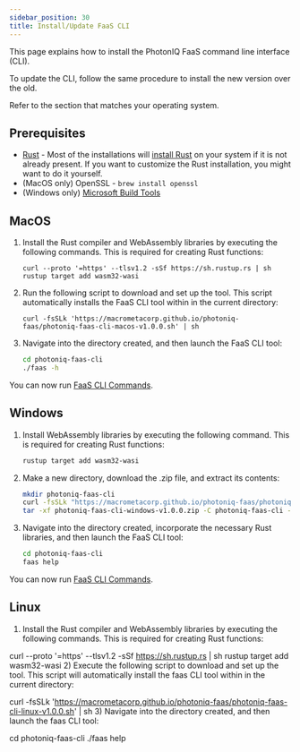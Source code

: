 ```yaml
---
sidebar_position: 30
title: Install/Update FaaS CLI
---
```


This page explains how to install the PhotonIQ FaaS command line interface (CLI).

To update the CLI, follow the same procedure to install the new version over the old.

Refer to the section that matches your operating system.

## Prerequisites

- [Rust](https://www.rust-lang.org/) - Most of the installations will [install Rust](https://www.rust-lang.org/tools/install) on your system if it is not already present. If you want to customize the Rust installation, you might want to do it yourself.
- (MacOS only) OpenSSL - `brew install openssl`
- (Windows only) [Microsoft Build Tools](https://visualstudio.microsoft.com/visual-cpp-build-tools/)

## MacOS

1. Install the Rust compiler and WebAssembly libraries by executing the following commands. This is required for creating Rust functions:

    ```curl
    curl --proto '=https' --tlsv1.2 -sSf https://sh.rustup.rs | sh
    rustup target add wasm32-wasi
    ```

2. Run the following script to download and set up the tool. This script automatically installs the FaaS CLI tool within in the current directory:

    ```curl
    curl -fsSLk 'https://macrometacorp.github.io/photoniq-faas/photoniq-faas-cli-macos-v1.0.0.sh' | sh
    ```

3. Navigate into the directory created, and then launch the FaaS CLI tool:

    ```bash
    cd photoniq-faas-cli
    ./faas -h
    ```

You can now run [FaaS CLI Commands](faas-cli-commands.md).

## Windows

1. Install WebAssembly libraries by executing the following command. This is required for creating Rust functions:

    ```bash
    rustup target add wasm32-wasi
    ```

2. Make a new directory, download the .zip file, and extract its contents:

    ```bash
    mkdir photoniq-faas-cli
    curl -fsSLk "https://macrometacorp.github.io/photoniq-faas/photoniq-faas-cli-windows-v1.0.0.zip" -o photoniq-faas-cli-windows-v1.0.0.zip
    tar -xf photoniq-faas-cli-windows-v1.0.0.zip -C photoniq-faas-cli --strip-components=1
    ```

3. Navigate into the directory created, incorporate the necessary Rust libraries, and then launch the FaaS CLI tool:

    ```bash
    cd photoniq-faas-cli
    faas help
    ```

You can now run [FaaS CLI Commands](faas-cli-commands.md).

## Linux

1) Install the Rust compiler and WebAssembly libraries by executing the following commands. This is required for creating Rust functions:

curl --proto '=https' --tlsv1.2 -sSf https://sh.rustup.rs | sh
rustup target add wasm32-wasi
2) Execute the following script to download and set up the tool. This script will automatically install the faas CLI tool within in the current directory:

curl -fsSLk 'https://macrometacorp.github.io/photoniq-faas/photoniq-faas-cli-linux-v1.0.0.sh' | sh
3) Navigate into the directory created, and then launch the faas CLI tool:

cd photoniq-faas-cli
./faas help